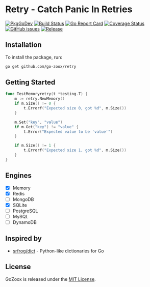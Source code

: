 # Retry - Catch Panic In Retries

[![PkgGoDev](https://pkg.go.dev/badge/github.com/go-zoox/retry)](https://pkg.go.dev/github.com/go-zoox/retry)
[![Build Status](https://github.com/go-zoox/retry/actions/workflows/ci.yml/badge.svg?branch=master)](https://github.com/go-zoox/retry/actions/workflows/ci.yml)
[![Go Report Card](https://goreportcard.com/badge/github.com/go-zoox/retry)](https://goreportcard.com/report/github.com/go-zoox/retry)
[![Coverage Status](https://coveralls.io/repos/github/go-zoox/retry/badge.svg?branch=master)](https://coveralls.io/github/go-zoox/retry?branch=master)
[![GitHub issues](https://img.shields.io/github/issues/go-zoox/retry.svg)](https://github.com/go-zoox/retry/issues)
[![Release](https://img.shields.io/github/tag/go-zoox/retry.svg?label=Release)](https://github.com/go-zoox/retry/tags)

## Installation
To install the package, run:
```bash
go get github.com/go-zoox/retry
```

## Getting Started

```go
func TestMemoryretry(t *testing.T) {
	m := retry.NewMemory()
	if m.Size() != 0 {
		t.Errorf("Expected size 0, got %d", m.Size())
	}

	m.Set("key", "value")
	if m.Get("key") != "value" {
		t.Error("Expected value to be 'value'")
	}

	if m.Size() != 1 {
		t.Errorf("Expected size 1, got %d", m.Size())
	}
}
```

## Engines
* [x] Memory
* [x] Redis
* [ ] MongoDB
* [x] SQLite
* [ ] PostgreSQL
* [ ] MySQL
* [ ] DynamoDB

## Inspired by
* [srfrog/dict](https://github.com/srfrog/dict) - Python-like dictionaries for Go

## License
GoZoox is released under the [MIT License](./LICENSE).